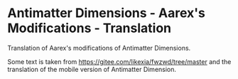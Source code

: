 # Antimatter Dimensions - Aarex's Modifications - Translation
Translation of Aarex's modifications of Antimatter Dimensions.

Some text is taken from https://gitee.com/likexia/fwzwd/tree/master and the translation of the mobile version of Antimatter Dimension.
